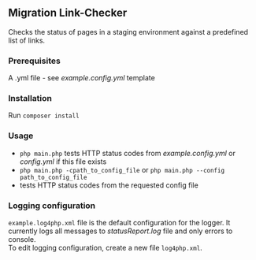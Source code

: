 ## Migration Link-Checker 
Checks the status of pages in a staging environment against a predefined list of links.


### Prerequisites
A .yml file - see _example.config.yml_ template 

### Installation
Run `composer install`

### Usage
* `php main.php` tests HTTP status codes from _example.config.yml_ or _config.yml_ if this file exists
* `php main.php -cpath_to_config_file` or `php main.php --config path_to_config_file` 
* tests HTTP status codes from the requested config file

### Logging configuration
`example.log4php.xml` file is the default configuration for the logger. It currently logs 
all messages to _statusReport.log_ file and only errors to console.
\
To edit logging configuration, create a new file `log4php.xml`.